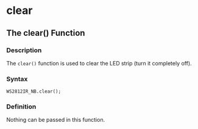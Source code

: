 # clear

## The clear() Function

### Description

The `clear()` function is used to clear the LED strip (turn it completely off).

### Syntax

```
WS2812IR_NB.clear();
```

### Definition

Nothing can be passed in this function.

